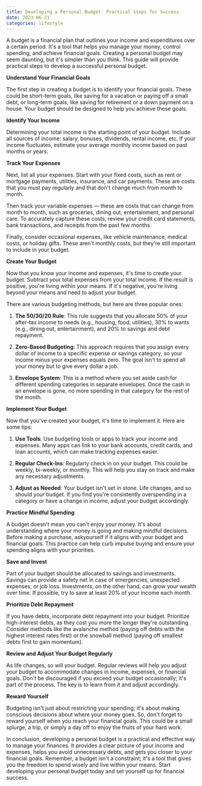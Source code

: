 ```yaml
---
title: Developing a Personal Budget: Practical Steps for Success
date: 2023-06-21
categories: lifestyle
---
```

A budget is a financial plan that outlines your income and expenditures over a certain period. It's a tool that helps you manage your money, control spending, and achieve financial goals. Creating a personal budget may seem daunting, but it's simpler than you think. This guide will provide practical steps to develop a successful personal budget.

**Understand Your Financial Goals**

The first step in creating a budget is to identify your financial goals. These could be short-term goals, like saving for a vacation or paying off a small debt, or long-term goals, like saving for retirement or a down payment on a house. Your budget should be designed to help you achieve these goals.

**Identify Your Income**

Determining your total income is the starting point of your budget. Include all sources of income: salary, bonuses, dividends, rental income, etc. If your income fluctuates, estimate your average monthly income based on past months or years.

**Track Your Expenses**

Next, list all your expenses. Start with your fixed costs, such as rent or mortgage payments, utilities, insurance, and car payments. These are costs that you must pay regularly and that don't change much from month to month.

Then track your variable expenses — these are costs that can change from month to month, such as groceries, dining out, entertainment, and personal care. To accurately capture these costs, review your credit card statements, bank transactions, and receipts from the past few months.

Finally, consider occasional expenses, like vehicle maintenance, medical costs, or holiday gifts. These aren't monthly costs, but they're still important to include in your budget.

**Create Your Budget**

Now that you know your income and expenses, it's time to create your budget. Subtract your total expenses from your total income. If the result is positive, you're living within your means. If it's negative, you're living beyond your means and need to adjust your budget.

There are various budgeting methods, but here are three popular ones:

1. **The 50/30/20 Rule**: This rule suggests that you allocate 50% of your after-tax income to needs (e.g., housing, food, utilities), 30% to wants (e.g., dining out, entertainment), and 20% to savings and debt repayment.

2. **Zero-Based Budgeting**: This approach requires that you assign every dollar of income to a specific expense or savings category, so your income minus your expenses equals zero. The goal isn't to spend all your money but to give every dollar a job.

3. **Envelope System**: This is a method where you set aside cash for different spending categories in separate envelopes. Once the cash in an envelope is gone, no more spending in that category for the rest of the month.

**Implement Your Budget**

Now that you've created your budget, it's time to implement it. Here are some tips:

1. **Use Tools**: Use budgeting tools or apps to track your income and expenses. Many apps can link to your bank accounts, credit cards, and loan accounts, which can make tracking expenses easier.

2. **Regular Check-Ins**: Regularly check in on your budget. This could be weekly, bi-weekly, or monthly. This will help you stay on track and make any necessary adjustments.

3. **Adjust as Needed**: Your budget isn't set in stone. Life changes, and so should your budget. If you find you're consistently overspending in a category or have a change in income, adjust your budget accordingly.

**Practice Mindful Spending**

A budget doesn't mean you can't enjoy your money. It's about understanding where your money is going and making mindful decisions. Before making a purchase, askyourself if it aligns with your budget and financial goals. This practice can help curb impulse buying and ensure your spending aligns with your priorities.

**Save and Invest**

Part of your budget should be allocated to savings and investments. Savings can provide a safety net in case of emergencies, unexpected expenses, or job loss. Investments, on the other hand, can grow your wealth over time. If possible, try to save at least 20% of your income each month.

**Prioritize Debt Repayment**

If you have debts, incorporate debt repayment into your budget. Prioritize high-interest debts, as they cost you more the longer they're outstanding. Consider methods like the avalanche method (paying off debts with the highest interest rates first) or the snowball method (paying off smallest debts first to gain momentum).

**Review and Adjust Your Budget Regularly**

As life changes, so will your budget. Regular reviews will help you adjust your budget to accommodate changes in income, expenses, or financial goals. Don't be discouraged if you exceed your budget occasionally; it's part of the process. The key is to learn from it and adjust accordingly.

**Reward Yourself**

Budgeting isn't just about restricting your spending; it's about making conscious decisions about where your money goes. So, don't forget to reward yourself when you reach your financial goals. This could be a small splurge, a trip, or simply a day off to enjoy the fruits of your hard work.

In conclusion, developing a personal budget is a practical and effective way to manage your finances. It provides a clear picture of your income and expenses, helps you avoid unnecessary debts, and gets you closer to your financial goals. Remember, a budget isn't a constraint; it's a tool that gives you the freedom to spend wisely and live within your means. Start developing your personal budget today and set yourself up for financial success.